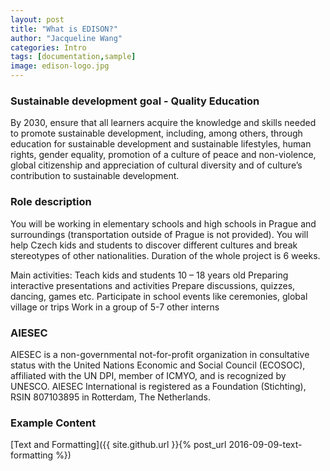 ```yaml
---
layout: post
title: "What is EDISON?"
author: "Jacqueline Wang"
categories: Intro
tags: [documentation,sample]
image: edison-logo.jpg
---
```


### Sustainable development goal - Quality Education
By 2030, ensure that all learners acquire the knowledge and skills needed to promote sustainable development, including, among others, through education for sustainable development and sustainable lifestyles, human rights, gender equality, promotion of a culture of peace and non-violence, global citizenship and appreciation of cultural diversity and of culture’s contribution to sustainable development.

### Role description
You will be working in elementary schools and high schools in Prague and surroundings (transportation outside of Prague is not provided). You will help Czech kids and students to discover different cultures and break stereotypes of other nationalities. Duration of the whole project is 6 weeks.

Main activities:
Teach kids and students 10 – 18 years old
Preparing interactive presentations and activities
Prepare discussions, quizzes, dancing, games etc.
Participate in school events like ceremonies, global village or trips
Work in a group of 5-7 other interns

### AIESEC

AIESEC is a non-governmental not-for-profit organization in consultative status with the United Nations Economic and Social Council (ECOSOC), affiliated with the UN DPI, member of ICMYO, and is recognized by UNESCO. AIESEC International is registered as a Foundation (Stichting), RSIN 807103895 in Rotterdam, The Netherlands.

### Example Content

[Text and Formatting]({{ site.github.url }}{% post_url 2016-09-09-text-formatting %})
